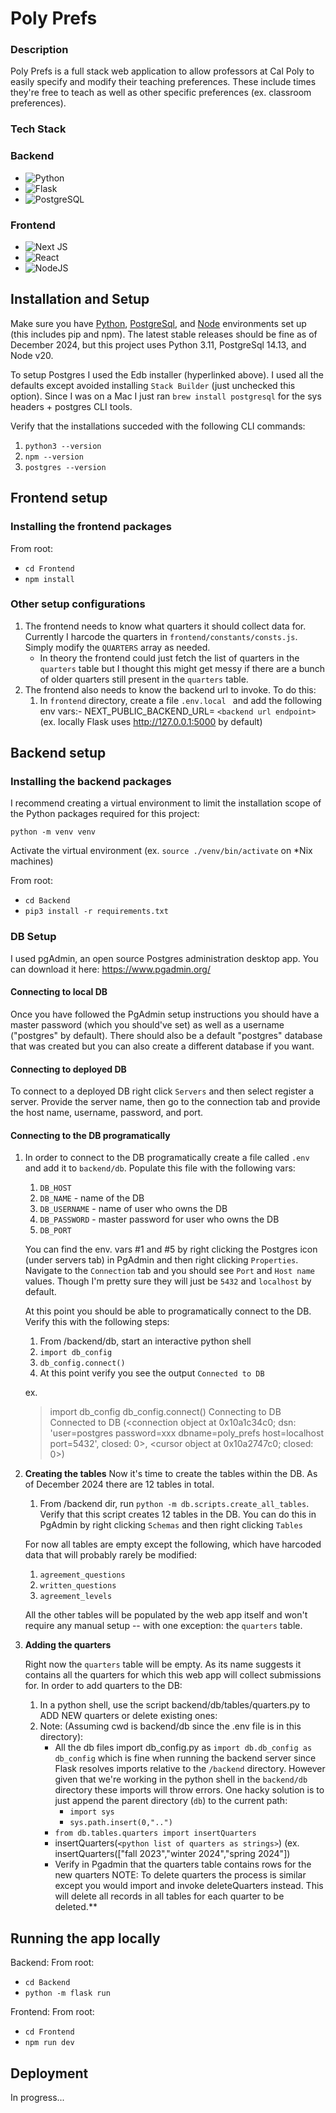 # Poly Prefs

### Description

Poly Prefs is a full stack web application to allow professors at Cal Poly to easily specify and modify their teaching preferences. These include times they're free to teach as well as other specific preferences (ex. classroom preferences).

### Tech Stack

### Backend

- ![Python](https://img.shields.io/badge/python-3670A0?style=for-the-badge&logo=python&logoColor=ffdd54)
- ![Flask](https://img.shields.io/badge/flask-%23000.svg?style=for-the-badge&logo=flask&logoColor=white)
- ![PostgreSQL](https://img.shields.io/badge/postgresql-4169e1?style=for-the-badge&logo=postgresql&logoColor=white)

### Frontend

- ![Next JS](https://img.shields.io/badge/Next-black?style=for-the-badge&logo=next.js&logoColor=white)
- ![React](https://img.shields.io/badge/react-%2320232a.svg?style=for-the-badge&logo=react&logoColor=%2361DAFB)
- ![NodeJS](https://img.shields.io/badge/node.js-6DA55F?style=for-the-badge&logo=node.js&logoColor=white)

## Installation and Setup

Make sure you have [Python](https://www.python.org/downloads/), [PostgreSql](https://www.enterprisedb.com/downloads/postgres-postgresql-downloads), and [Node](https://nodejs.org/en/download) environments set up (this includes pip and npm). The latest stable releases should be fine as of December 2024, but this project uses Python 3.11, PostgreSql 14.13, and Node v20.

To setup Postgres I used the Edb installer (hyperlinked above). I used all the defaults except avoided installing `Stack Builder` (just unchecked this option). Since I was on a Mac I just ran `brew install postgresql` for the sys headers + postgres CLI tools.

Verify that the installations succeded with the following CLI commands:

1. `python3 --version`
2. `npm --version`
3. `postgres --version`

## Frontend setup

### Installing the frontend packages

From root:

- `cd Frontend`
- `npm install`

### Other setup configurations

1. The frontend needs to know what quarters it should collect data for. Currently I harcode the quarters in `frontend/constants/consts.js`. Simply modify the `QUARTERS` array as needed.
   * In theory the frontend could just fetch the list of quarters in the `quarters` table but I thought this might get messy if there are a bunch of older quarters still present in the `quarters` table.
2. The frontend also needs to know the backend url to invoke. To do this:
   1. In `frontend` directory, create a file `.env.local ` and add the following env vars:- NEXT_PUBLIC_BACKEND_URL= ``<backend url endpoint>`` (ex. locally Flask uses http://127.0.0.1:5000 by default)

## Backend setup

### Installing the backend packages

I recommend creating a virtual environment to limit the installation scope of the Python packages required for this project:

`python -m venv venv`

Activate the virtual environment (ex. `source ./venv/bin/activate` on *Nix machines)

From root:

- `cd Backend`
- `pip3 install -r requirements.txt`

### DB Setup

I used pgAdmin, an open source Postgres administration desktop app. You can download it here: https://www.pgadmin.org/

#### **Connecting to local DB**

Once you have followed the PgAdmin setup instructions you should have a master password (which you should've set) as well as a username ("postgres" by default). There should also be a default "postgres" database that was created but you can also create a different database if you want.

#### **Connecting to deployed DB**

To connect to a deployed DB right click `Servers` and then select register a server. Provide the server name, then go to the connection tab and provide the host name, username, password, and port.

#### **Connecting to the DB programatically**

1. In order to connect to the DB programatically create a file called `.env` and add it to `backend/db`. Populate this file with the following vars:

   1. `DB_HOST`
   2. `DB_NAME` - name of the DB
   3. `DB_USERNAME` - name of user who owns the DB
   4. `DB_PASSWORD` - master password for user who owns the DB
   5. `DB_PORT`

   You can find the env. vars #1 and #5 by right clicking the Postgres icon (under servers tab) in PgAdmin and then right clicking `Properties`. Navigate to the `Connection` tab and you should see `Port` and `Host name` values. Though I'm pretty sure they will just be `5432` and `localhost` by default.

   At this point you should be able to programatically connect to the DB. Verify this with the following steps:

   1. From /backend/db, start an interactive python shell
   2. `import db_config`
   3. `db_config.connect()`
   4. At this point verify you see the output `Connected to DB`

   ex.

   > import db_config
   > db_config.connect()
   > Connecting to DB
   > Connected to DB
   > (<connection object at 0x10a1c34c0; dsn: 'user=postgres password=xxx dbname=poly_prefs host=localhost port=5432', closed: 0>, <cursor object at 0x10a2747c0; closed: 0>)
   >
2. **Creating the tables**
   Now it's time to create the tables within the DB. As of December 2024 there are 12 tables in total.

   1. From /backend dir, run `python -m db.scripts.create_all_tables`. Verify that this script creates 12 tables in the DB. You can do this in PgAdmin by right clicking `Schemas` and then right clicking `Tables`

   For now all tables are empty except the following, which have harcoded data that will probably rarely be modified:

   1. `agreement_questions`
   2. `written_questions`
   3. `agreement_levels`

   All the other tables will be populated by the web app itself and won't require any manual setup -- with one exception: the `quarters` table.
3. **Adding the quarters**

   Right now the `quarters` table will be empty. As its name suggests it contains all the quarters for which this web app will collect submissions for. In order to add quarters to the DB:

   1. In a python shell, use the script backend/db/tables/quarters.py to ADD NEW quarters or delete existing ones:
   2. Note: (Assuming cwd is backend/db since the .env file is in this directory):
      * All the db files import db_config.py as `import db.db_config as db_config` which is fine when running the backend server since Flask resolves imports relative to the  `/backend` directory. However given that we're working in the python shell in the `backend/db` directory these imports will throw errors. One hacky solution is to just append the parent directory (`db`) to the current path:
        * `import sys`
        * `sys.path.insert(0,"..")`
      * `from db.tables.quarters import insertQuarters`
      * insertQuarters(`<python list of quarters as strings>`) (ex. insertQuarters(["fall 2023","winter 2024","spring 2024"])
      * Verify in Pgadmin that the quarters table contains rows for the new quarters
        NOTE: To delete quarters the process is similar except you would import and invoke deleteQuarters instead. This will delete all records in all tables for each quarter to be deleted.**

## Running the app locally

Backend:
From root:

- `cd Backend`
- `python -m flask run`

Frontend:
From root:

- `cd Frontend`
- `npm run dev`


## Deployment

In progress...
